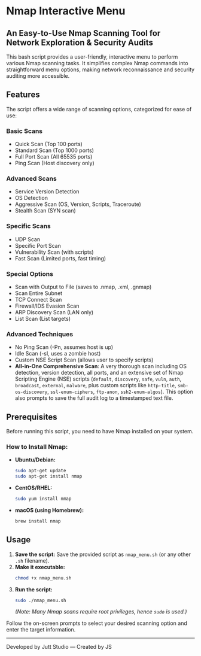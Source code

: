 # Nmap Interactive Menu

## An Easy-to-Use Nmap Scanning Tool for Network Exploration & Security Audits

This bash script provides a user-friendly, interactive menu to perform various Nmap scanning tasks. It simplifies complex Nmap commands into straightforward menu options, making network reconnaissance and security auditing more accessible.

## Features

The script offers a wide range of scanning options, categorized for ease of use:

### Basic Scans
- Quick Scan (Top 100 ports)
- Standard Scan (Top 1000 ports)
- Full Port Scan (All 65535 ports)
- Ping Scan (Host discovery only)

### Advanced Scans
- Service Version Detection
- OS Detection
- Aggressive Scan (OS, Version, Scripts, Traceroute)
- Stealth Scan (SYN scan)

### Specific Scans
- UDP Scan
- Specific Port Scan
- Vulnerability Scan (with scripts)
- Fast Scan (Limited ports, fast timing)

### Special Options
- Scan with Output to File (saves to .nmap, .xml, .gnmap)
- Scan Entire Subnet
- TCP Connect Scan
- Firewall/IDS Evasion Scan
- ARP Discovery Scan (LAN only)
- List Scan (List targets)

### Advanced Techniques
- No Ping Scan (-Pn, assumes host is up)
- Idle Scan (-sI, uses a zombie host)
- Custom NSE Script Scan (allows user to specify scripts)
- **All-in-One Comprehensive Scan**: A very thorough scan including OS detection, version detection, all ports, and an extensive set of Nmap Scripting Engine (NSE) scripts (`default`, `discovery`, `safe`, `vuln`, `auth`, `broadcast`, `external`, `malware`, plus custom scripts like `http-title`, `smb-os-discovery`, `ssl-enum-ciphers`, `ftp-anon`, `ssh2-enum-algos`). This option also prompts to save the full audit log to a timestamped text file.

## Prerequisites

Before running this script, you need to have Nmap installed on your system.

### How to Install Nmap:

-   **Ubuntu/Debian:**
    ```bash
    sudo apt-get update
    sudo apt-get install nmap
    ```
-   **CentOS/RHEL:**
    ```bash
    sudo yum install nmap
    ```
-   **macOS (using Homebrew):**
    ```bash
    brew install nmap
    ```

## Usage

1.  **Save the script:** Save the provided script as `nmap_menu.sh` (or any other `.sh` filename).
2.  **Make it executable:**
    ```bash
    chmod +x nmap_menu.sh
    ```
3.  **Run the script:**
    ```bash
    sudo ./nmap_menu.sh
    ```
    *(Note: Many Nmap scans require root privileges, hence `sudo` is used.)*

Follow the on-screen prompts to select your desired scanning option and enter the target information.

---
Developed by Jutt Studio — Created by JS